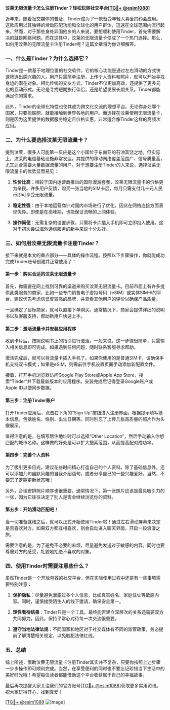 **汶莱无限流量卡怎么注册Tinder？轻松玩转社交平台[[TG💪+ @esim1088](https://t.me/s/esim1088)]**

近年来，随着社交媒体的普及，Tinder成为了一款备受年轻人喜爱的约会应用。这款应用以其独特的滑动匹配功能和全球化的用户群体，迅速在全球范围内流行起来。然而，对于那些身处异国他乡的人来说，要想顺利使用Tinder，首先需要解决的就是网络问题。而在这其中，汶莱的无限流量卡便成了一个热门选择。那么，如何用汶莱的无限流量卡注册Tinder呢？这篇文章将为你详细解答。

### 一、什么是Tinder？为什么选择它？

Tinder是一款基于地理位置的社交软件，它的核心功能是通过左右滑动的方式快速筛选出感兴趣的人。用户只需简单注册，上传个人资料和照片，就可以开始寻找身边的潜在对象。相比传统的交友方式，Tinder不仅更加高效，还提供了更多元化的互动形式。无论是寻找短期旅行伴侣，还是希望发展长期关系，Tinder都能满足你的需求。

此外，Tinder的全球化特性也使其成为跨文化交流的理想平台。无论你身处哪个国家，只要能联网，就能接触到世界各地的用户。而选择在汶莱使用无限流量卡，则是因为这里提供的数据服务稳定且价格实惠，非常适合像Tinder这样的高频次应用。

### 二、为什么要选择汶莱无限流量卡？

提到汶莱，很多人可能第一反应是这个小国位于东南亚的石油富饶之地。但实际上，汶莱的电信基础设施非常发达，其提供的移动网络覆盖范围广、信号质量高，尤其适合需要大量数据流量的用户。对于想要注册Tinder的人来说，选择汶莱无限流量卡的优势显而易见：

1. **性价比高**：相较于国内运营商推出的国际漫游套餐，汶莱无限流量卡的价格更为亲民。许多用户反馈，购买一张当地的SIM卡后，每月只需支付几十元人民币即可享受无限流量。
   
2. **稳定性强**：由于本地运营商针对国内市场进行了优化，因此在网络连接方面表现优异。即使是在高峰期，也能保证流畅的上网体验。
   
3. **操作简便**：无需复杂的设置步骤，只需将卡片插入手机即可立即投入使用。这对于初次尝试海外通信服务的新手来说十分友好。

### 三、如何用汶莱无限流量卡注册Tinder？

接下来就是本文的重点部分——具体的操作流程。按照以下步骤操作，你就能成功完成Tinder账号创建并正常使用了：

#### 第一步：购买合适的汶莱无限流量卡

首先，你需要在网上找到可靠的渠道来购买汶莱无限流量卡。目前市面上有许多提供此类服务的商家，比如一些专门销售电子虚拟号码（eSIM）或实体SIM卡的平台。建议优先考虑信誉度较高的品牌，并查看其他用户的评价以确保产品质量。

一旦确定了目标商家，就可以直接下单购买。通常情况下，商家会提供详细的说明书以及客服支持，帮助新用户快速上手。

#### 第二步：激活流量卡并安装应用程序

收到卡片后，按照说明书上的指引进行激活。一般来说，这一步骤很简单，只需输入相关信息即可完成。如果遇到任何问题，随时联系客服寻求帮助。

激活完成后，就可以将流量卡插入手机了。如果你使用的是普通SIM卡，请确保手机支持双卡模式；如果是eSIM，则需前往手机设置页面手动添加新配置文件。

接着，打开手机浏览器访问Google Play Store或Apple App Store，搜索“Tinder”并下载最新版本的应用程序。安装完成后记得登录Google账户或Apple ID以便同步数据。

#### 第三步：注册Tinder账户

打开Tinder应用后，点击右下角的“Sign Up”按钮进入注册界面。根据提示填写基本信息，包括姓名、性别、出生日期等。同时别忘了上传几张高质量的照片作为头像展示。

值得注意的是，在填写居住地址时可以选择“Other Location”，然后手动输入你想匹配的城市名称。这样做的好处是可以扩大搜索范围，从而提高配对成功率。

#### 第四步：完善个人资料

为了吸引更多目光，建议花些时间精心打造自己的个人资料。除了基础信息外，还可以添加几句幽默风趣的自我介绍语句，或者分享自己的一些兴趣爱好。当然，不要忘了定期更新状态哦！

另外，合理安排照片顺序也很重要。通常情况下，第一张照片应该是最具吸引力的一张，因为它往往决定了别人是否会继续浏览你的资料。

#### 第五步：开始滑动匹配吧！

当一切准备就绪之后，就可以正式开始使用Tinder啦！通过左右滑动屏幕来决定是否喜欢对方。如果双方都互相喜欢，则会自动进入聊天界面，开启一段浪漫之旅。

需要注意的是，为了避免不必要的麻烦，尽量避免发送过于敏感的内容。同时也要尊重对方的感受，礼貌地拒绝不喜欢的对象。

### 四、使用Tinder时需要注意些什么？

虽然Tinder是一个开放包容的社交平台，但在实际使用过程中还是有一些事项需要特别注意：

1. **保护隐私**：尽量避免泄露过多个人信息，比如真实姓名、家庭住址等敏感内容。同时，谨慎接受陌生人的线下邀请，确保安全第一。
   
2. **理性看待结果**：Tinder只是一个工具，最终能否建立深层次的关系还需要双方共同努力。因此，保持平常心对待每一次交流很重要。
   
3. **遵守当地法律法规**：不同国家和地区对于社交媒体有不同的监管政策，务必提前了解清楚相关规定，以免触犯法律红线。

### 五、总结

综上所述，借助汶莱无限流量卡注册Tinder其实并不复杂，只要你按照上述步骤一步步操作即可顺利完成。当然，在享受便利的同时也不要忘记珍惜当下生活中的美好时光哦！希望每位读者都能借助这个平台收获属于自己的幸福故事。

最后再次提醒大家关注我们的官方账号[[TG💪+ @esim1088](https://t.me/s/esim1088)]获取更多实用资讯。祝大家玩得开心，找到真爱！

[[TG💪+ @esim1088](https://t.me/s/esim1088) ![Image](https://i.postimg.cc/4NQfJmqS/Snipaste-2025-05-13-00-14-12.png)]